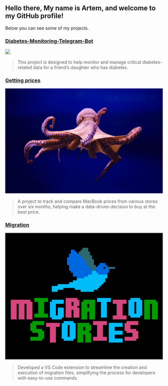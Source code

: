 ## Hello there, My name is Artem, and welcome to my GitHub profile!
Below you can see some of my projects.


### [Diabetes-Monitoring-Telegram-Bot](https://github.com/iaiw3br/Diabetes-Monitoring-Telegram-Bot)

<a href="https://github.com/iaiw3br/Diabetes-Monitoring-Telegram-Bot">
<img src="https://github.com/iaiw3br/Diabetes-Monitoring-Telegram-Bot/raw/main/assets/Diabetes-Monitoring-Telegram-Bot.png" width="600px"></a>

> This project is designed to help monitor and manage critical diabetes-related data for a friend’s daughter who has diabetes.


### [Getting prices](https://github.com/iaiw3br/finding-prices)

<a href="https://github.com/iaiw3br/finding-prices">
<img src="https://github.com/iaiw3br/finding-prices/raw/master/assets/banner.gif" width="600px"></a>

> A project to track and compare MacBook prices from various stores over six months, helping make a data-driven decision to buy at the best price.


### [Migration](https://github.com/iaiw3br/vscode-create-migration)

<a href="https://github.com/iaiw3br/vscode-create-migration">
<img src="https://github.com/iaiw3br/vscode-create-migration/raw/master/images/banner.gif" width="600px"></a>

> Developed a VS Code extension to streamline the creation and execution of migration files, simplifying the process for developers with easy-to-use commands.
